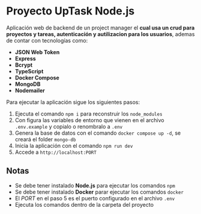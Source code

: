 # Proyecto UpTask Node.js

Aplicación web de backend de un project manager el **cual usa un crud para proyectos y tareas, autenticación y autilizacion para los usuarios**, ademas de contar con tecnologías como:

- **JSON Web Token**
- **Express**
- **Bcrypt**
- **TypeScript**
- **Docker Compose**
- **MongoDB**
- **Nodemailer**

Para ejecutar la aplicación sigue los siguientes pasos:

1. Ejecuta el comando `npm i` para reconstruir los `node_modules`
2. Con figura las variables de entorno que vienen en el archivo `.env.example` y copialo o renombralo a `.env`
3. Genera la base de datos con el comando `docker compose up -d`, se creará el folder `mongo-db`
4. Inicia la aplicación con el comando `npm run dev`
5. Accede a `http://localhost:PORT`

## Notas
- Se debe tener instalado **Node.js** para ejecutar los comandos `npm`
- Se debe tener instalado **Docker** parar ejecutar los comandos `docker`
- El *PORT* en el paso 5 es el puerto configurado en el archivo `.env`
- Ejecuta los comandos dentro de la carpeta del proyecto